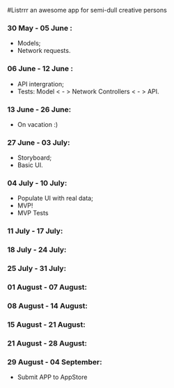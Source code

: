 #Listrrr an awesome app for semi-dull creative persons

### 30 May - 05 June :

- Models;
- Network requests.

### 06 June - 12 June :

- API intergration;
- Tests: Model < - > Network Controllers < - > API.

### 13 June  - 26 June: 
- On vacation :)

### 27 June  - 03 July:

- Storyboard;
- Basic UI.

### 04 July  - 10 July:

- Populate UI with real data;
- MVP!
- MVP Tests

### 11 July  - 17 July:
### 18 July  - 24 July:
### 25 July  - 31 July:
### 01 August  - 07 August:
### 08 August  - 14 August:
### 15 August  - 21 August:
### 21 August  - 28 August:
### 29 August  - 04 September:
- Submit APP to AppStore
